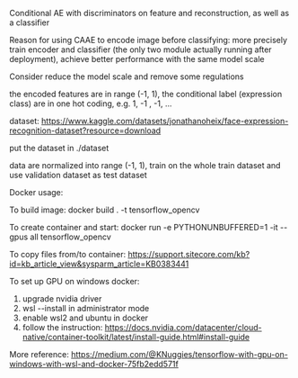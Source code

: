 Conditional AE with discriminators on feature and reconstruction, as well as a classifier

Reason for using CAAE to encode image before classifying: more precisely train encoder and classifier (the only two module actually running after deployment), achieve better performance with the same model scale

Consider reduce the model scale and remove some regulations

the encoded features are in range (-1, 1), the conditional label (expression class) are in one hot coding, e.g. 1, -1 , -1, ...

dataset: https://www.kaggle.com/datasets/jonathanoheix/face-expression-recognition-dataset?resource=download

put the dataset in ./dataset

data are normalized into range (-1, 1), train on the whole train dataset and use validation dataset as test dataset

Docker usage:

To build image: docker build . -t tensorflow_opencv

To create container and start: docker run -e PYTHONUNBUFFERED=1 -it --gpus all tensorflow_opencv

To copy files from/to container: https://support.sitecore.com/kb?id=kb_article_view&sysparm_article=KB0383441

To set up GPU on windows docker:
1. upgrade nvidia driver
2. wsl --install in administrator mode
3. enable wsl2 and ubuntu in docker
4. follow the instruction: https://docs.nvidia.com/datacenter/cloud-native/container-toolkit/latest/install-guide.html#install-guide

More reference: https://medium.com/@KNuggies/tensorflow-with-gpu-on-windows-with-wsl-and-docker-75fb2edd571f
